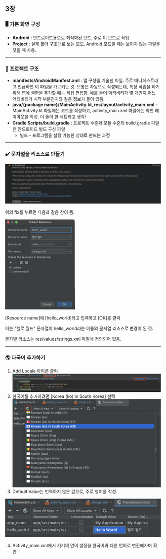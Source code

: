 ## 3장

### 🖥 기본 화면 구성 

* __Android__ : 안드로이드용으로 최적화된 모드. 주로 이 모드로 작업.
* __Project__ : 실제 폴더 구조대로 보는 모드. Android 모드일 때는 보이지 않는 파일을 찾을 때 사용.



---



### 📁 프로젝트 구조

* __manifests/AndroidManifest.xml__ : 앱 구성을 기술한 파일. 주로 매니페스트라고 언급하면 이 파일을 가르키는 것. 보통은 자동으로 작성되는데, 특정 작업을 하기 위해 앱에 권한을 추가할 때는 직접 편집함. 예를 들어 액티비티가 몇 개인지 어느 액티비티가 시작 부분인지와 같은 정보가 들어 있음.
* __java/{package name}/MainActivity.kt, res/layout/activity_main.xml__ : MainActivity.kt 파일에는 코드를 작성하고,  activity_main.xml 파일에는 화면 레이아웃을 작성. 이 둘이 한 세트라고 생각!
* __Gradle Scripts/build.gradle__ : 프로젝트 수준과 모듈 수준의 build.gradle 파일은 안드로이드 빌드 구성 파일
  * 빌드 - 프로그램을 실행 가능한 상태로 만드는 과정

---



### ✔️ 문자열을 리소스로 만들기

![](./images/ch03/fix_textview.png)

위의 fix를 누르면 다음과 같은 창이 뜸.

<img src="./images/ch03/str_resource.png" style="zoom:33%;" />

[Resource name]에 [hello_world]라고 입력하고 [OK]를 클릭

이는 "헬로 월드" 문자열이 hello_world라는 이름의 문자열 리소스로 변경이 된 것.

문자열 리소스는 res/values/strings.xml 파일에 정의되어 있음.

---

### 🌎 다국어 추가하기

1. Add Locale 아이콘 클릭![add_locale](./images/ch03/add_locale.png)
2. 한국어를 추가하려면 [Korea (ko) in South Korea] 선택![add_korean](./images/ch03/add_korean.png )
3. Default Value는 번역하지 않은 값으로, 주로 영어를 작성. 

![edit_korean](./images/ch03/edit_korean.png)

4. Activity_main.xml에서 기기의 언어 설정을 한국어와 다른 언어로 변환해가며 확인

